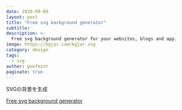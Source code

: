 ```yaml
---
date: 2020-09-09
layout: post
title: "Free svg background generator"
subtitle: 
description: >-
  Free svg background generator for your websites, blogs and app.
image: https://bgjar.com/bgjar.svg
category: design
tags:
  - svg
author: goofmint
paginate: true
---
```

SVGの背景を生成

[Free svg background generator](https://bgjar.com/)

